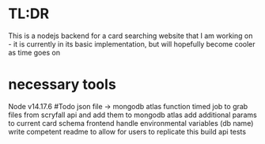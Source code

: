 # TL:DR
This is a nodejs backend for a card searching website that I am working on - it is currently in its basic implementation, but will hopefully become cooler as time goes on
# necessary tools
Node v14.17.6
#Todo
json file -> mongodb atlas function
timed job to grab files from scryfall api and add them to mongodb atlas
add additional params to current card schema
frontend
handle environmental variables (db name)
write competent readme to allow for users to replicate this
build api
tests
